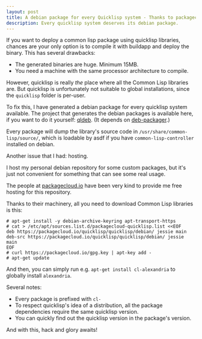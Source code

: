 ```yaml
---
layout: post
title: A debian package for every Quicklisp system - Thanks to packagecloud.io
description: Every quicklisp system deserves its debian package.
---
```


If you want to deploy a common lisp package using quicklisp libraries,
chances are your only option is to compile it with buildapp and deploy
the binary. This has several drawbacks:

- The generated binaries are huge. Minimum 15MB.
- You need a machine with the same processor architecture to compile.

However, quicklisp is really *the* place where all the Common Lisp
libraries are. But quicklisp is unfortunately not suitable to global
installations, since the `quicklisp` folder is per-user.

To fix this, I have generated a debian package for every quicklisp
system available. The project that generates the debian packages is
available here, if you want to do it yourself: [qldeb][0]. (It depends
on [deb-packager][1].)

Every package will dump the library's source code in
`/usr/share/common-lisp/source/`, which is loadable by asdf if you
have `common-lisp-controller` installed on debian.

Another issue that I had: hosting.

I host my personal debian repository for some custom packages, but
it's just not convenient for something that can see some real usage.

The people at [packagecloud.io][2] have been very kind to provide me
free hosting for this repository.

Thanks to their machinery, all you need to download Common Lisp
libraries is this:

```
# apt-get install -y debian-archive-keyring apt-transport-https
# cat > /etc/apt/sources.list.d/packagecloud-quicklisp.list <<EOF
deb https://packagecloud.io/quicklisp/quicklisp/debian/ jessie main
deb-src https://packagecloud.io/quicklisp/quicklisp/debian/ jessie main
EOF
# curl https://packagecloud.io/gpg.key | apt-key add -
# apt-get update
```

And then, you can simply run e.g. `apt-get install cl-alexandria` to
globally install `alexandria`.

Several notes:

- Every package is prefixed with `cl-`
- To respect quicklisp's idea of a distribution, all the package
  dependencies require the same quicklisp version.
- You can quickly find out the quicklisp version in the package's
  version.

And with this, hack and glory awaits!


  [0]: https://github.com/ralt/qldeb
  [1]: https://github.com/ralt/deb-packager
  [2]: https://packagecloud.io
